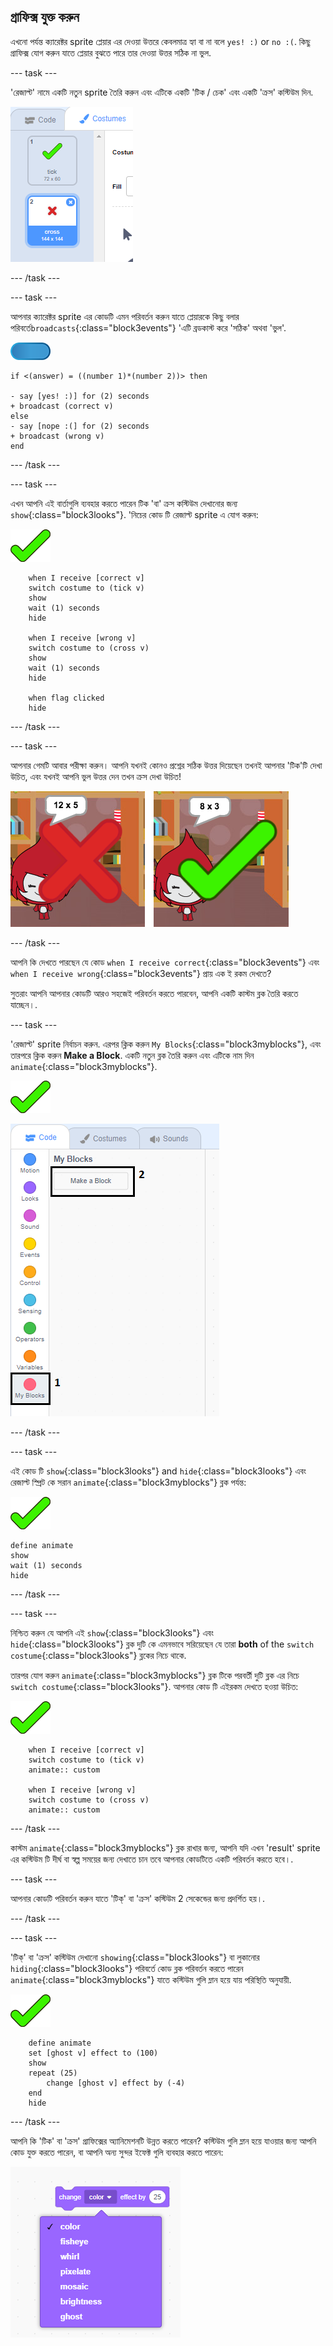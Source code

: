 ## গ্রাফিক্স যুক্ত করুন

এখনো পর্যন্ত ক্যারেক্টর sprite প্লেয়ার এর দেওয়া উত্তরে কেবলমাত্র হ্যা বা না বলে `yes! :)` or `no :(`. কিছু গ্রাফিক্স যোগ করুন যাতে প্লেয়ার বুঝতে পারে তার দেওয়া উত্তর সঠিক না ভুল.

--- task ---

'রেজাল্ট' নামে একটি নতুন sprite তৈরি করুন এবং এটিকে একটি 'টিক / চেক' এবং একটি 'ক্রস' কস্টিউম দিন.

![Sprite with tick and cross costumes](images/brain-result.png)

--- /task ---

--- task ---

আপনার ক্যারেক্টর sprite এর কোডটি এমন পরিবর্তন করুন যাতে প্লেয়ারকে কিছু বলার পরিবর্তে`broadcasts`{:class="block3events"} 'এটি ব্রডকাস্ট করে 'সঠিক' অথবা 'ভুল'.

![Character sprite](images/giga-sprite.png)

```blocks3
if <(answer) = ((number 1)*(number 2))> then

- say [yes! :)] for (2) seconds
+ broadcast (correct v)
else
- say [nope :(] for (2) seconds
+ broadcast (wrong v)
end
```

--- /task ---

--- task ---

এখন আপনি এই বার্তাগুলি ব্যবহার করতে পারেন টিক 'বা' ক্রস কস্টিউম দেখানোর জন্য `show`{:class="block3looks"}. 'নিচের কোড টি রেজাল্ট sprite এ যোগ করুন:

![Result sprite](images/result-sprite.png)

```blocks3
    when I receive [correct v]
    switch costume to (tick v)
    show
    wait (1) seconds
    hide

    when I receive [wrong v]
    switch costume to (cross v)
    show
    wait (1) seconds
    hide

    when flag clicked
    hide
```

--- /task ---

--- task ---

আপনার গেমটি আবার পরীক্ষা করুন। আপনি যখনই কোনও প্রশ্নের সঠিক উত্তর দিয়েছেন তখনই আপনার 'টিক'টি দেখা উচিত, এবং যখনই আপনি ভুল উত্তর দেন তখন ক্রস দেখা উচিত!

![Tick for correct, cross for wrong answer](images/brain-test-answer.png)

--- /task ---

আপনি কি দেখতে পারছেন যে কোড `when I receive correct`{:class="block3events"} এবং `when I receive wrong`{:class="block3events"} প্রায় এক ই রকম দেখতে?

সুতরাং আপনি আপনার কোডটি আরও সহজেই পরিবর্তন করতে পারবেন, আপনি একটি কাস্টম ব্লক তৈরি করতে যাচ্ছেন।.

--- task ---

'রেজাল্ট' sprite নির্বাচন করুন. এরপর ক্লিক করুন `My Blocks`{:class="block3myblocks"}, এবং তারপরে ক্লিক করুন **Make a Block**. একটি নতুন ব্লক তৈরি করুন এবং এটিকে নাম দিন `animate`{:class="block3myblocks"}.

![Result sprite](images/result-sprite.png)

![Create a block called animate](images/brain-animate-function.png)

--- /task ---

--- task ---

এই কোড টি `show`{:class="block3looks"} and `hide`{:class="block3looks"} এবং রেজাল্ট স্প্রিট কে সরান `animate`{:class="block3myblocks"} ব্লক পর্যন্ত:

![Result sprite](images/result-sprite.png)

```blocks3
define animate
show
wait (1) seconds
hide
```

--- /task ---

--- task ---

নিশ্চিত করুন যে আপনি এই `show`{:class="block3looks"} এবং `hide`{:class="block3looks"} ব্লক দুটি কে এমনভাবে সরিয়েছেন যে তারা **both** of the `switch costume`{:class="block3looks"} ব্লকের নিচে থাকে.

তারপর যোগ করুন `animate`{:class="block3myblocks"} ব্লক টিকে পরবর্তী দুটি ব্লক এর নিচে `switch costume`{:class="block3looks"}. আপনার কোড টি এইরকম দেখতে হওয়া উচিত:

![Result sprite](images/result-sprite.png)

```blocks3
    when I receive [correct v]
    switch costume to (tick v)
    animate:: custom

    when I receive [wrong v]
    switch costume to (cross v)
    animate:: custom
```

--- /task ---

কাস্টম `animate`{:class="block3myblocks"} ব্লক রাখার জন্য, আপনি যদি এখন 'result' sprite এর কস্টিউম টি দীর্ঘ বা স্বল্প সময়ের জন্য দেখাতে চান তবে আপনার কোডটিতে একটি পরিবর্তন করতে হবে।.

--- task ---

আপনার কোডটি পরিবর্তন করুন যাতে 'টিক্' বা 'ক্রস' কস্টিউম 2 সেকেন্ডের জন্য প্রদর্শিত হয়।.

--- /task ---

--- task ---

'টিক্' বা 'ক্রস' কস্টিউম দেখানো `showing`{:class="block3looks"} বা লুকানোর `hiding`{:class="block3looks"} পরিবর্তে কোড ব্লক পরিবর্তন করতে পারেন `animate`{:class="block3myblocks"} যাতে কস্টিউম গুলি ম্লান হয়ে যায় পরিস্থিতি অনুযায়ী.

![Result sprite](images/result-sprite.png)

```blocks3
    define animate
    set [ghost v] effect to (100)
    show
    repeat (25)
        change [ghost v] effect by (-4)
    end
    hide
```

--- /task ---

আপনি কি 'টিক' বা 'ক্রস' গ্রাফিক্সের অ্যানিমেশনটি উন্নত করতে পারেন? কস্টিউম গুলি ম্লান হয়ে যাওয়ার জন্য আপনি কোড যুক্ত করতে পারেন, বা আপনি অন্য সুন্দর ইফেক্ট গুলি ব্যবহার করতে পারেন:

![screenshot](images/brain-effects.png)